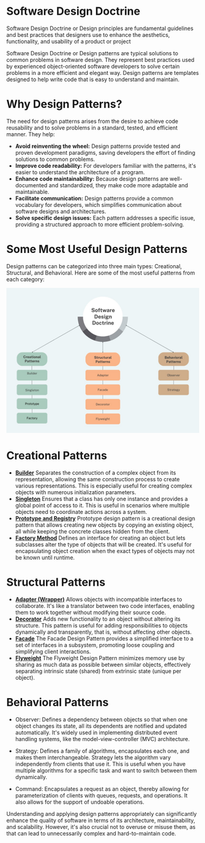 # Software Design Doctrine
Software Design Doctrine or Design principles are fundamental guidelines and best practices that designers use to enhance the aesthetics, functionality, and usability of a product or project

Software Design Doctrine or Design patterns are typical solutions to common problems in software design. They represent best practices used by experienced object-oriented software developers to solve certain problems in a more efficient and elegant way. Design patterns are templates designed to help write code that is easy to understand and maintain.

# Why Design Patterns?
The need for design patterns arises from the desire to achieve code reusability and to solve problems in a standard, tested, and efficient manner. They help:

* **Avoid reinventing the wheel:** Design patterns provide tested and proven development paradigms, saving developers the effort of finding solutions to common problems.
* **Improve code readability:** For developers familiar with the patterns, it's easier to understand the architecture of a program.
* **Enhance code maintainability:** Because design patterns are well-documented and standardized, they make code more adaptable and maintainable.
* **Facilitate communication:** Design patterns provide a common vocabulary for developers, which simplifies communication about software designs and architectures.
* **Solve specific design issues:** Each pattern addresses a specific issue, providing a structured approach to more efficient problem-solving.

# Some Most Useful Design Patterns
Design patterns can be categorized into three main types: Creational, Structural, and Behavioral. Here are some of the most useful patterns from each category:

![img.png](img.png)

# Creational Patterns

* [**Builder**](https://github.com/sidhant97/DesignDoctrine/tree/main/builder) Separates the construction of a complex object from its representation, allowing the same construction process to create various representations. This is especially useful for creating complex objects with numerous initialization parameters.
* [**Singleton**](https://github.com/sidhant97/DesignDoctrine/tree/main/singleton) Ensures that a class has only one instance and provides a global point of access to it. This is useful in scenarios where multiple objects need to coordinate actions across a system.
* [**Prototype and Registry**](https://github.com/sidhant97/DesignDoctrine/tree/main/prototype) Prototype design pattern is a creational design pattern that allows creating new objects by copying an existing object, all while keeping the concrete classes hidden from the client.
* [**Factory Method**](https://github.com/sidhant97/DesignDoctrine/tree/main/factory) Defines an interface for creating an object but lets subclasses alter the type of objects that will be created. It's useful for encapsulating object creation when the exact types of objects may not be known until runtime.

# Structural Patterns
* [**Adapter (Wrapper)**](https://github.com/sidhant97/DesignDoctrine/tree/main/adapter) Allows objects with incompatible interfaces to collaborate. It's like a translator between two code interfaces, enabling them to work together without modifying their source code.
* [**Decorator**](https://github.com/sidhant97/DesignDoctrine/tree/main/decorator) Adds new functionality to an object
  without altering its structure. This pattern is useful for adding responsibilities to objects dynamically and
  transparently, that is, without affecting other objects.
* [**Facade**](https://github.com/sidhant97/DesignDoctrine/tree/main/facade) The Facade Design Pattern provides a simplified interface to a set of interfaces in a subsystem, promoting loose coupling and simplifying client interactions.
* [**Flyweight**](https://github.com/kbhatia01/LLD1-Jan-7/tree/main/src/Decorator) The Flyweight Design Pattern
  minimizes memory use by sharing as much data as possible between similar objects, effectively separating intrinsic
  state (shared) from extrinsic state (unique per object).

# Behavioral Patterns
* Observer: Defines a dependency between objects so that when one object changes its state, all its dependents are notified and updated automatically. It's widely used in implementing distributed event handling systems, like the model-view-controller (MVC) architecture.

* Strategy: Defines a family of algorithms, encapsulates each one, and makes them interchangeable. Strategy lets the algorithm vary independently from clients that use it. This is useful when you have multiple algorithms for a specific task and want to switch between them dynamically.

* Command: Encapsulates a request as an object, thereby allowing for parameterization of clients with queues, requests, and operations. It also allows for the support of undoable operations.

Understanding and applying design patterns appropriately can significantly enhance the quality of software in terms of its architecture, maintainability, and scalability. However, it's also crucial not to overuse or misuse them, as that can lead to unnecessarily complex and hard-to-maintain code.